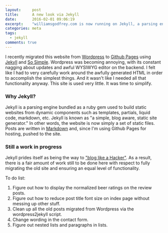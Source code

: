 ```yaml
---
layout:     post
title:      A new look via Jekyll
date:       2016-02-01 09:06:19
excerpt:    "williamsgodfrey.com is now running on Jekyll, a parsing engine bundled as a ruby gem used to build static websites from dynamic components."
categories: meta
tags:
  - jekyll
comments: true
---
```


I recently migrated this website from [Wordpress](https://wordpress.org/) to [Github Pages](https://pages.github.com/) using [Jekyll](https://jekyllrb.com/) and [So Simple](https://github.com/mmistakes/so-simple-theme). Wordpress was becoming annoying, with its constant nagging about updates and awful WYSIWYG editor on the backend. I felt like I had to very carefully work around the awfully generated HTML in order to accomplish the simplest things. And it wasn't like I needed all that functionality anyway. This site is used very little. It was time to simplify.

### Why Jekyll?

Jekyll is a parsing engine bundled as a ruby gem used to build static websites from dynamic components such as templates, partials, liquid code, markdown, etc. Jekyll is known as "a simple, blog aware, static site generator." In other words, the website is now simply a set of static files. Posts are written in [Markdown](https://en.wikipedia.org/wiki/Markdown) and, since I'm using Github Pages for hosting, pushed to the site.

### Still a work in progress

Jekyll prides itself as being the way to ["blog like a Hacker"](http://tom.preston-werner.com/2008/11/17/blogging-like-a-hacker.html). As a result, there is a fair amount of work still to be done here with respect to fully migrating the old site and ensuring an equal level of functionality.

To do list:

  1. Figure out how to display the normalized beer ratings on the review posts.
  2. Figure out how to reduce post title font size on index page without messing up other stuff.
  3. Clean up all the old posts migrated from Wordpress via the wordpress2jekyll script.
  4. Change wording in the contact form.
  5. Figure out nested lists and paragraphs in lists.

